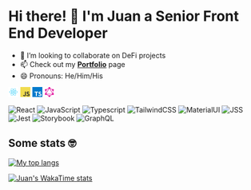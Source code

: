 # Hi there! 👋 I'm Juan a Senior Front End Developer

- 🌱 I’m looking to collaborate on DeFi projects
- 📫 Check out my **[Portfolio](https://juansvivanco.com)** page
- 😄 Pronouns: He/Him/His

<code><img height="20" alt="react" src="https://raw.githubusercontent.com/github/explore/80688e429a7d4ef2fca1e82350fe8e3517d3494d/topics/react/react.png"></code>
<code><img height="20" alt="javascript" src="https://raw.githubusercontent.com/github/explore/80688e429a7d4ef2fca1e82350fe8e3517d3494d/topics/javascript/javascript.png"></code>
<code><img height="20" alt="typescript" src="https://raw.githubusercontent.com/github/explore/80688e429a7d4ef2fca1e82350fe8e3517d3494d/topics/typescript/typescript.png"></code>
<code><img height="20" alt="graphql" src="https://raw.githubusercontent.com/github/explore/5c058a388828bb5fde0bcafd4bc867b5bb3f26f3/topics/graphql/graphql.png"></code> 

![React](https://img.shields.io/badge/React-blue)
![JavaScript](https://img.shields.io/badge/JavaScript-blue)
![Typescript](https://img.shields.io/badge/Typescript-blue)
![TailwindCSS](https://img.shields.io/badge/TailwindCSS-blue)
![MaterialUI](https://img.shields.io/badge/MaterialUI-blue)
![JSS](https://img.shields.io/badge/JSS-blue)
![Jest](https://img.shields.io/badge/Jest-blue)
![Storybook](https://img.shields.io/badge/Storybook-red)
![GraphQL](https://img.shields.io/badge/GraphQL-red)

## Some stats 🤓

[![My top langs](https://github-readme-stats.vercel.app/api/top-langs/?username=juansvc&layout=compact&hide=python,jupyter%20notebook,ruby,shell,html,css)](https://github.com/juansvc/github-readme-stats)

[![Juan's WakaTime stats](https://github-readme-stats.vercel.app/api/wakatime?username=juansvivanco)](https://github.com/juansvc/github-readme-stats)

